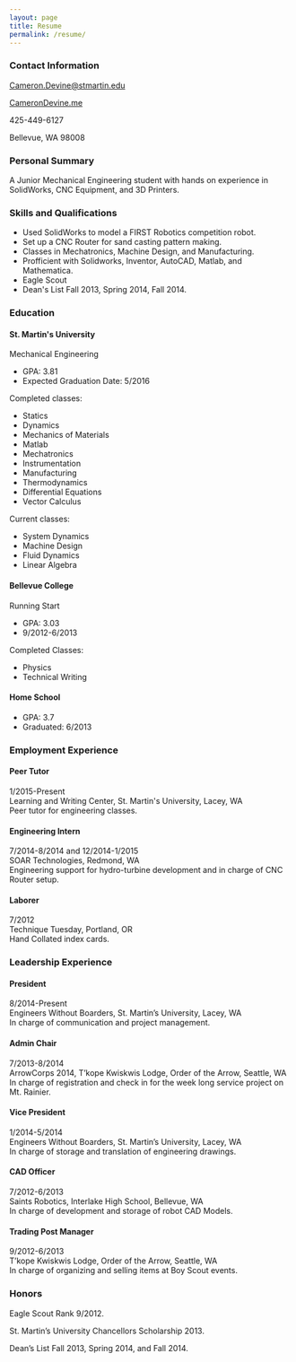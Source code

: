 ```yaml
---
layout: page
title: Resume
permalink: /resume/
---
```


### Contact Information

<a href="mailto:Cameron.Devine@stmartin.edu">Cameron.Devine@stmartin.edu</a>

[CameronDevine.me](camerondevine.me)

425-449-6127

Bellevue, WA 98008

### Personal Summary

A Junior Mechanical Engineering student with hands on experience in SolidWorks, CNC Equipment, and 3D Printers.

### Skills and Qualifications

+ Used SolidWorks to model a FIRST Robotics competition robot.
+ Set up a CNC Router for sand casting pattern making.
+ Classes in Mechatronics, Machine Design, and Manufacturing.
+ Profficient with Solidworks, Inventor, AutoCAD, Matlab, and Mathematica.
+ Eagle Scout
+ Dean's List Fall 2013, Spring 2014, Fall 2014.

### Education

#### St. Martin's University
Mechanical Engineering

+ GPA: 3.81  
+ Expected Graduation Date: 5/2016

Completed classes:

+ Statics
+ Dynamics
+ Mechanics of Materials
+ Matlab
+ Mechatronics
+ Instrumentation
+ Manufacturing
+ Thermodynamics
+ Differential Equations
+ Vector Calculus

Current classes:

+ System Dynamics
+ Machine Design
+ Fluid Dynamics
+ Linear Algebra

#### Bellevue College
Running Start

+ GPA: 3.03  
+ 9/2012-6/2013

Completed Classes:

+ Physics
+ Technical Writing

#### Home School

+ GPA: 3.7  
+ Graduated: 6/2013

### Employment Experience

#### Peer Tutor
1/2015-Present  
Learning and Writing Center, St. Martin's University, Lacey, WA  
Peer tutor for engineering classes.  

#### Engineering Intern  
7/2014-8/2014 and 12/2014-1/2015  
SOAR Technologies, Redmond, WA  
Engineering support for hydro-turbine development and in charge of CNC Router setup.

#### Laborer
7/2012  
Technique Tuesday, Portland, OR  
Hand Collated index cards.  

### Leadership Experience

#### President  
8/2014-Present    
Engineers Without Boarders, St. Martin’s University, Lacey, WA  
In charge of communication and project management.  

#### Admin Chair  
7/2013-8/2014  
ArrowCorps 2014, T’kope Kwiskwis Lodge, Order of the Arrow, Seattle, WA  
In charge of registration and check in for the week long service project on Mt. Rainier.

#### Vice President
1/2014-5/2014  
Engineers Without Boarders, St. Martin’s University, Lacey, WA  
In charge of storage and translation of engineering drawings.

#### CAD Officer  
7/2012-6/2013  
Saints Robotics, Interlake High School, Bellevue, WA  
In charge of development and storage of robot CAD Models.  

#### Trading Post Manager  
9/2012-6/2013  
T’kope Kwiskwis Lodge, Order of the Arrow, Seattle, WA  
In charge of organizing and selling items at Boy Scout events.  

### Honors

Eagle Scout Rank 9/2012.

St. Martin’s University Chancellors Scholarship 2013.

Dean’s List Fall 2013, Spring 2014, and Fall 2014.
